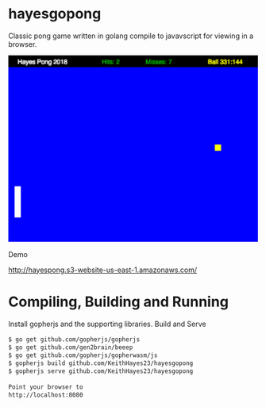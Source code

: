# hayesgopong
Classic pong game written in golang compile to javavscript for viewing in a browser.


![Screenshot](hayesgopong.png)


Demo

http://hayespong.s3-website-us-east-1.amazonaws.com/

# Compiling, Building and Running

Install gopherjs and the supporting libraries.
Build and Serve

```console
$ go get github.com/gopherjs/gopherjs
$ go get github.com/gen2brain/beeep
$ go get github.com/gopherjs/gopherwasm/js
$ gopherjs build github.com/KeithHayes23/hayesgopong
$ gopherjs serve github.com/KeithHayes23/hayesgopong

Point your browser to
http://localhost:8080
